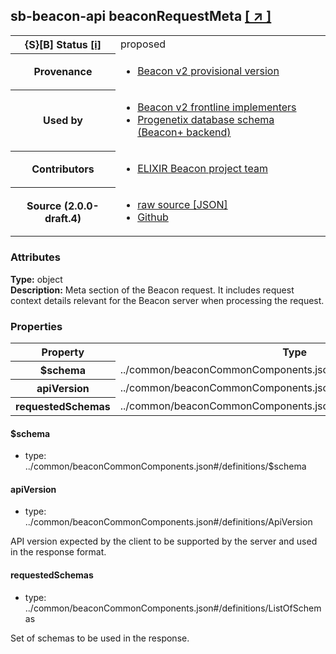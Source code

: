 
<div id="schema-header-title">
  <h2><span id="schema-header-title-project">sb-beacon-api</span> beaconRequestMeta <a href="https://github.com/ga4gh-schemablocks/sb-beacon-api" target="_BLANK">[ &nearr; ]</a></h2>
</div>

<table id="schema-header-table">
<tr>
<th>{S}[B] Status <a href="https://schemablocks.org/about/sb-status-levels.html">[i]</a></th>
<td><div id="schema-header-status">proposed</div></td>
</tr>
<tr><th>Provenance</th><td><ul>
<li><a href="https://github.com/ga4gh-beacon/">Beacon v2 provisional version</a></li>
</ul></td></tr>
<tr><th>Used by</th><td><ul>
<li><a href="https://ga4gh-approval-service-registry.ega-archive.org">Beacon v2 frontline implementers</a></li>
<li><a href="https://docs.progenetix.org/beaconplus/">Progenetix database schema (Beacon+ backend)</a></li>
</ul></td></tr>


<!--more-->
<tr><th>Contributors</th><td><ul>
<li><a href="https://beacon-project.io/categories/people.html">ELIXIR Beacon project team</a></li>
</ul></td></tr>
<tr><th>Source (2.0.0-draft.4)</th><td><ul>
<li><a href="current/beaconRequestMeta.json" target="_BLANK">raw source [JSON]</a></li>
<li><a href="https://github.com/ga4gh-schemablocks/sb-beacon-api/blob/master/schemas/framework/requests/beaconRequestMeta.yaml" target="_BLANK">Github</a></li>
</ul></td></tr>
</table>

<div id="schema-attributes-title"><h3>Attributes</h3></div>

  
__Type:__ object  
__Description:__ Meta section of the Beacon request. It includes request context details relevant for the Beacon server when processing the request.
### Properties

<table id="schema-properties-table">
<tr><th>Property</th><th>Type</th></tr>
<tr><th>$schema</th><td>../common/beaconCommonComponents.json#/definitions/$schema</td></tr>
<tr><th>apiVersion</th><td>../common/beaconCommonComponents.json#/definitions/ApiVersion</td></tr>
<tr><th>requestedSchemas</th><td>../common/beaconCommonComponents.json#/definitions/ListOfSchemas</td></tr>
</table>


#### $schema

* type: ../common/beaconCommonComponents.json#/definitions/$schema




#### apiVersion

* type: ../common/beaconCommonComponents.json#/definitions/ApiVersion

API version expected by the client to be supported by the server and used in the response format.


#### requestedSchemas

* type: ../common/beaconCommonComponents.json#/definitions/ListOfSchemas

Set of schemas to be used in the response.


